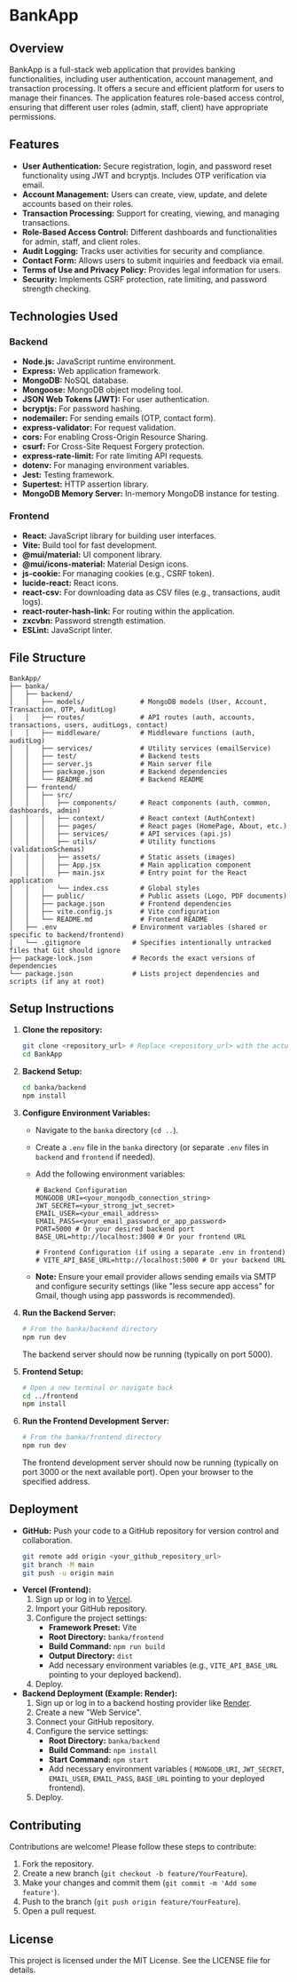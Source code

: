 # BankApp

## Overview

BankApp is a full-stack web application that provides banking functionalities, including user authentication, account management, and transaction processing. It offers a secure and efficient platform for users to manage their finances. The application features role-based access control, ensuring that different user roles (admin, staff, client) have appropriate permissions.

## Features

*   **User Authentication:** Secure registration, login, and password reset functionality using JWT and bcryptjs. Includes OTP verification via email.
*   **Account Management:** Users can create, view, update, and delete accounts based on their roles.
*   **Transaction Processing:** Support for creating, viewing, and managing transactions.
*   **Role-Based Access Control:** Different dashboards and functionalities for admin, staff, and client roles.
*   **Audit Logging:** Tracks user activities for security and compliance.
*   **Contact Form:** Allows users to submit inquiries and feedback via email.
*   **Terms of Use and Privacy Policy:** Provides legal information for users.
*   **Security:** Implements CSRF protection, rate limiting, and password strength checking.

## Technologies Used

### Backend

*   **Node.js:** JavaScript runtime environment.
*   **Express:** Web application framework.
*   **MongoDB:** NoSQL database.
*   **Mongoose:** MongoDB object modeling tool.
*   **JSON Web Tokens (JWT):** For user authentication.
*   **bcryptjs:** For password hashing.
*   **nodemailer:** For sending emails (OTP, contact form).
*   **express-validator:** For request validation.
*   **cors:** For enabling Cross-Origin Resource Sharing.
*   **csurf:** For Cross-Site Request Forgery protection.
*   **express-rate-limit:** For rate limiting API requests.
*   **dotenv:** For managing environment variables.
*   **Jest:** Testing framework.
*   **Supertest:** HTTP assertion library.
*   **MongoDB Memory Server:** In-memory MongoDB instance for testing.

### Frontend

*   **React:** JavaScript library for building user interfaces.
*   **Vite:** Build tool for fast development.
*   **@mui/material:** UI component library.
*   **@mui/icons-material:** Material Design icons.
*   **js-cookie:** For managing cookies (e.g., CSRF token).
*   **lucide-react:** React icons.
*   **react-csv:** For downloading data as CSV files (e.g., transactions, audit logs).
*   **react-router-hash-link:** For routing within the application.
*   **zxcvbn:** Password strength estimation.
*   **ESLint:** JavaScript linter.

## File Structure

```
BankApp/
├── banka/
│   ├── backend/
│   │   ├── models/              # MongoDB models (User, Account, Transaction, OTP, AuditLog)
│   │   ├── routes/              # API routes (auth, accounts, transactions, users, auditLogs, contact)
│   │   ├── middleware/          # Middleware functions (auth, auditLog)
│   │   ├── services/            # Utility services (emailService)
│   │   ├── test/                # Backend tests
│   │   ├── server.js            # Main server file
│   │   ├── package.json         # Backend dependencies
│   │   └── README.md            # Backend README
│   ├── frontend/
│   │   ├── src/
│   │   │   ├── components/      # React components (auth, common, dashboards, admin)
│   │   │   ├── context/         # React context (AuthContext)
│   │   │   ├── pages/           # React pages (HomePage, About, etc.)
│   │   │   ├── services/        # API services (api.js)
│   │   │   ├── utils/           # Utility functions (validationSchemas)
│   │   │   ├── assets/          # Static assets (images)
│   │   │   ├── App.jsx          # Main application component
│   │   │   ├── main.jsx         # Entry point for the React application
│   │   │   └── index.css        # Global styles
│   │   ├── public/              # Public assets (Logo, PDF documents)
│   │   ├── package.json         # Frontend dependencies
│   │   ├── vite.config.js       # Vite configuration
│   │   └── README.md            # Frontend README
│   ├── .env                   # Environment variables (shared or specific to backend/frontend)
│   └── .gitignore             # Specifies intentionally untracked files that Git should ignore
├── package-lock.json          # Records the exact versions of dependencies
└── package.json               # Lists project dependencies and scripts (if any at root)
```

## Setup Instructions

1.  **Clone the repository:**

    ```bash
    git clone <repository_url> # Replace <repository_url> with the actual URL
    cd BankApp
    ```
2.  **Backend Setup:**

    ```bash
    cd banka/backend
    npm install
    ```
3.  **Configure Environment Variables:**

    *   Navigate to the `banka` directory (`cd ..`).
    *   Create a `.env` file in the `banka` directory (or separate `.env` files in `backend` and `frontend` if needed).
    *   Add the following environment variables:

        ```dotenv
        # Backend Configuration
        MONGODB_URI=<your_mongodb_connection_string>
        JWT_SECRET=<your_strong_jwt_secret>
        EMAIL_USER=<your_email_address>
        EMAIL_PASS=<your_email_password_or_app_password>
        PORT=5000 # Or your desired backend port
        BASE_URL=http://localhost:3000 # Or your frontend URL

        # Frontend Configuration (if using a separate .env in frontend)
        # VITE_API_BASE_URL=http://localhost:5000 # Or your backend URL
        ```
    *   **Note:** Ensure your email provider allows sending emails via SMTP and configure security settings (like "less secure app access" for Gmail, though using app passwords is recommended).

4.  **Run the Backend Server:**

    ```bash
    # From the banka/backend directory
    npm run dev
    ```
    The backend server should now be running (typically on port 5000).

5.  **Frontend Setup:**

    ```bash
    # Open a new terminal or navigate back
    cd ../frontend
    npm install
    ```
6.  **Run the Frontend Development Server:**

    ```bash
    # From the banka/frontend directory
    npm run dev
    ```
    The frontend development server should now be running (typically on port 3000 or the next available port). Open your browser to the specified address.

## Deployment

*   **GitHub:** Push your code to a GitHub repository for version control and collaboration.
    ```bash
    git remote add origin <your_github_repository_url>
    git branch -M main
    git push -u origin main
    ```
*   **Vercel (Frontend):**
    1.  Sign up or log in to [Vercel](https://vercel.com/).
    2.  Import your GitHub repository.
    3.  Configure the project settings:
        *   **Framework Preset:** Vite
        *   **Root Directory:** `banka/frontend`
        *   **Build Command:** `npm run build`
        *   **Output Directory:** `dist`
        *   Add necessary environment variables (e.g., `VITE_API_BASE_URL` pointing to your deployed backend).
    4.  Deploy.
*   **Backend Deployment (Example: Render):**
    1.  Sign up or log in to a backend hosting provider like [Render](https://render.com/).
    2.  Create a new "Web Service".
    3.  Connect your GitHub repository.
    4.  Configure the service settings:
        *   **Root Directory:** `banka/backend`
        *   **Build Command:** `npm install`
        *   **Start Command:** `npm start`
        *   Add necessary environment variables ( `MONGODB_URI`, `JWT_SECRET`, `EMAIL_USER`, `EMAIL_PASS`, `BASE_URL` pointing to your deployed frontend).
    5.  Deploy.

## Contributing

Contributions are welcome! Please follow these steps to contribute:

1.  Fork the repository.
2.  Create a new branch (`git checkout -b feature/YourFeature`).
3.  Make your changes and commit them (`git commit -m 'Add some feature'`).
4.  Push to the branch (`git push origin feature/YourFeature`).
5.  Open a pull request.

## License

This project is licensed under the MIT License. See the LICENSE file for details.
